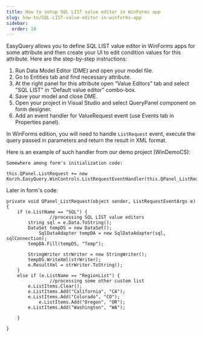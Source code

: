 ```yaml
---
title: How to setup SQL LIST value editor in WinForms app
slug: how-to/SQL-LIST-value-editor-in-winforms-app
sidebar:
  order: 10
---
```


EasyQuery allows you to define SQL LIST value editor in WinForms apps for some attribute and then create your UI to edit condition values for this attribute. Here are the step-by-step instructions:

1. Run Data Model Editor (DME) and open your model file.
2. Go to Entities tab and find necessary attribute.
3. At the right panel for this attribute open “Value Editors” tab and select "SQL LIST" in “Default value editor” combo-box.
4. Save your model and close DME.
5. Open your project in Visual Studio and select QueryPanel component on form designer.
6. Add an event handler for ValueRequest event (use Events tab in Properties panel).

In WinForms edition, you will need to handle `ListRequest` event, execute the query passed in parameters and return the result in XML format.

Here is an example of such handler from our demo project (WinDemoCS):

```
Somewhere among form's initialization code:

this.QPanel.ListRequest += new Korzh.EasyQuery.WinControls.ListRequestEventHandler(this.QPanel_ListRequest);
```

Later in form's code:

```
private void QPanel_ListRequest(object sender, ListRequestEventArgs e) {
	if (e.ListName == "SQL") { 
                //processing SQL LIST value editors
		string sql = e.Data.ToString();
		DataSet tempDS = new DataSet();
        	SqlDataAdapter tempDA = new SqlDataAdapter(sql, sqlConnection);
		tempDA.Fill(tempDS, "Temp");
		
		StringWriter strWriter = new StringWriter();
		tempDS.WriteXml(strWriter);
		e.ResultXml = strWriter.ToString();
	}
	else if (e.ListName == "RegionList") { 
                //processing some other custom list
		e.ListItems.Clear();
		e.ListItems.Add("California", "CA");
		e.ListItems.Add("Colorado", "CO");
        	e.ListItems.Add("Oregon", "OR");
		e.ListItems.Add("Washington", "WA");

	}

}
```
